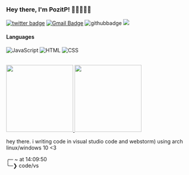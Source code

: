 ### Hey there, I'm PozitP! 👋🏼👨🏻‍💻

[![twitter badge](https://img.shields.io/badge/-@pozitpp-%231FA1F1?style=flat&logo=twitter&logoColor=white)](https://twitter.com/pozitpp)
[![Gmail Badge](https://img.shields.io/badge/-Gmail-c14438?style=flat-square&logo=Gmail&logoColor=white&link=mailto:pozitp.code@gmail.com)](mailto:pozitp.code@gmail.com)
![githubbadge](https://img.shields.io/github/followers/PozitP?style=social)
![](https://komarev.com/ghpvc/?username=PozitP&color=brightgreen&style=flat)

#### Languages

![JavaScript](https://img.shields.io/badge/-JavaScript-fff?&logo=JavaScript&logoColor=ddc508)
![HTML](https://img.shields.io/badge/-HTML-fff?&logo=HTML5)
![CSS](https://img.shields.io/badge/-CSS-fff?&logo=CSS3&logoColor=blue)

<br>
<a href="https://github.com/PozitP">
  <img height="180em" src="https://github-readme-stats.vercel.app/api?username=PozitP&theme=buefy&show_icons=true" />
  <img height="180em" src="https://github-readme-stats.vercel.app/api/top-langs/?username=PozitP&theme=buefy&layout=compact" />
</a>      
   
   
hey there. i writing code in visual studio code and webstorm)
using arch linux/windows 10 <3

╭─ ~ at 14:09:50   
╰─❯ code/vs   
